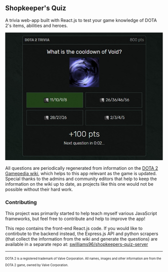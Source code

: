 ## Shopkeeper's Quiz
A trivia web-app built with React.js to test your game knowledge of DOTA 2's items, abilities and heroes.

![Screenshot](screenshot-1.jpg?raw=true)

All questions are periodically regenerated from information on the [DOTA 2 Gamepedia wiki](https://dota2.gamepedia.com/Dota_2_Wiki), which helps to this app relevant as the game is updated. Special thanks to the admins and community editors that help to keep the information on the wiki up to date, as projects like this one would not be possible without their hard work.

### Contributing
This project was primarily started to help teach myself various JavaScript frameworks, but feel free to contribute and help to improve the app!

This repo contains the front-end React.js code. If you would like to contirbute to the backend instead, the Express.js API and python scrapers (that collect the information from the wiki and generate the questions) are available in a separate repo at: [swilliams96/shopkeepers-quiz-server](https://github.com/swilliams96/shopkeepers-quiz-server/)


---
<sub><sup>
DOTA 2 is a registered trademark of Valve Corporation. All names, images and other information are from the DOTA 2 game, owned by Valve Corporation.
</sup></sub>